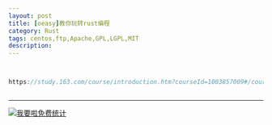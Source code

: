 ```yaml
---
layout: post
title: [oeasy]教你玩转rust编程
category: Rust
tags: centos,ftp,Apache,GPL,LGPL,MIT
description: 
---
```



```javascript


https://study.163.com/course/introduction.htm?courseId=1003857009#/courseDetail?tab=1



```

---


<script language="javascript" type="text/javascript" src="//js.users.51.la/19176892.js"></script>
<noscript><a href="//www.51.la/?19176892" target="_blank"><img alt="&#x6211;&#x8981;&#x5566;&#x514D;&#x8D39;&#x7EDF;&#x8BA1;" src="//img.users.51.la/19176892.asp" style="border:none" /></a></noscript>

